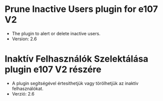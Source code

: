 # Prune Inactive Users plugin for e107 V2

- The plugin to alert or delete inactive users.
- Version: 2.6

# Inaktív Felhasználók Szelektálása plugin e107 V2 részére

- A plugin segítségével értesíthetjük vagy törölhetjük az inaktív felhasználókat.
- Verzió: 2.6
